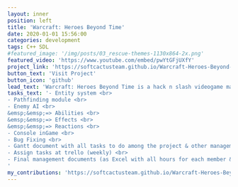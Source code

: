 ```yaml
---
layout: inner
position: left
title: 'Warcraft: Heroes Beyond Time'
date: 2020-01-01 15:56:00
categories: development
tags: C++ SDL
#featured_image: '/img/posts/03_rescue-themes-1130x864-2x.png'
featured_video: 'https://www.youtube.com/embed/pwYtGFjUXfY'
project_link: 'https://softcactusteam.github.io/Warcraft-Heroes-Beyond-Time/'
button_text: 'Visit Project'
button_icon: 'github'
lead_text: 'Warcraft: Heroes Beyond Time is a hack n slash videogame made with C/C++ & SDL, based on Warcraft2'
tasks_text: '- Entity system <br>
- Pathfinding module <br>
- Enemy AI <br>
&emsp;&emsp;=> Abilities <br>
&emsp;&emsp;=> Effects <br>
&emsp;&emsp;=> Reactions <br>
- Console inGame <br>
- Bug Fixing <br>
- Gantt document with all tasks to do among the project & other management stuff <br>
- Assign tasks at trello (weekly) <br>
- Final management documents (as Excel with all hours for each member & tasks) <br>
'
my_contributions: 'https://softcactusteam.github.io/Warcraft-Heroes-Beyond-Time/isaac_contribution'
---
```

